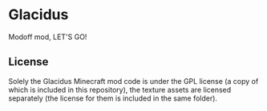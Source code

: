 # Glacidus
Modoff mod, LET'S GO!



## License

Solely the Glacidus Minecraft mod code is under the GPL license (a copy of which is included in this repository), the texture assets are licensed separately (the license for them is included in the same folder).